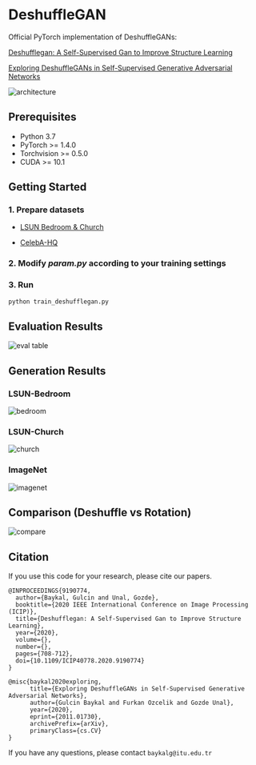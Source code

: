 # DeshuffleGAN

Official PyTorch implementation of DeshuffleGANs:

[Deshufflegan: A Self-Supervised Gan to Improve Structure Learning](https://ieeexplore.ieee.org/document/9190774)

[Exploring DeshuffleGANs in Self-Supervised Generative Adversarial Networks](https://arxiv.org/abs/2011.01730)

![architecture](figs/main_fig.png)

## Prerequisites
- Python 3.7
- PyTorch >= 1.4.0
- Torchvision >= 0.5.0
- CUDA >= 10.1

## Getting Started
### 1. Prepare datasets
- [LSUN Bedroom & Church](https://github.com/fyu/lsun)

- [CelebA-HQ](https://github.com/tkarras/progressive_growing_of_gans#preparing-datasets-for-training)

### 2. Modify _param.py_ according to your training settings
### 3. Run 
```bash
python train_deshufflegan.py
```
## Evaluation Results
![eval table](figs/eval.png)

## Generation Results

### LSUN-Bedroom
![bedroom](figs/bedroom_deshuffle.png)

### LSUN-Church
![church](figs/church_deshuffle.png)

### ImageNet
![imagenet](figs/imagenet.png)

## Comparison (Deshuffle vs Rotation)
![compare](figs/comparison.png)

## Citation
If you use this code for your research, please cite our papers.
```
@INPROCEEDINGS{9190774,  
  author={Baykal, Gulcin and Unal, Gozde},  
  booktitle={2020 IEEE International Conference on Image Processing (ICIP)},   
  title={Deshufflegan: A Self-Supervised Gan to Improve Structure Learning},   
  year={2020},  
  volume={},  
  number={},  
  pages={708-712},  
  doi={10.1109/ICIP40778.2020.9190774}
}

@misc{baykal2020exploring,
      title={Exploring DeshuffleGANs in Self-Supervised Generative Adversarial Networks}, 
      author={Gulcin Baykal and Furkan Ozcelik and Gozde Unal},
      year={2020},
      eprint={2011.01730},
      archivePrefix={arXiv},
      primaryClass={cs.CV}
}
```
If you have any questions, please contact ```baykalg@itu.edu.tr```

